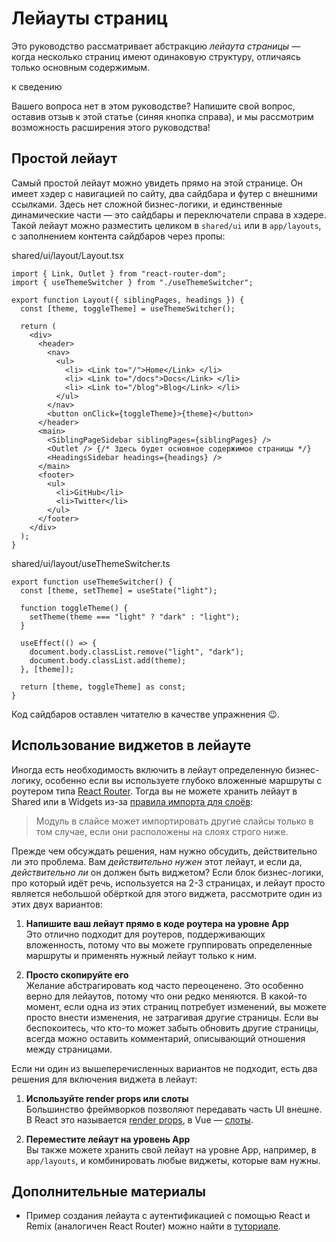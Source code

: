 # Лейауты страниц

Это руководство рассматривает абстракцию *лейаута страницы* — когда несколько страниц имеют одинаковую структуру, отличаясь только основным содержимым.

к сведению

Вашего вопроса нет в этом руководстве? Напишите свой вопрос, оставив отзыв к этой статье (синяя кнопка справа), и мы рассмотрим возможность расширения этого руководства!

## Простой лейаут[​](#простой-лейаут "Прямая ссылка на этот заголовок")

Самый простой лейаут можно увидеть прямо на этой странице. Он имеет хэдер с навигацией по сайту, два сайдбара и футер с внешними ссылками. Здесь нет сложной бизнес-логики, и единственные динамические части — это сайдбары и переключатели справа в хэдере. Такой лейаут можно разместить целиком в `shared/ui` или в `app/layouts`, с заполнением контента сайдбаров через пропы:

shared/ui/layout/Layout.tsx

```
import { Link, Outlet } from "react-router-dom";
import { useThemeSwitcher } from "./useThemeSwitcher";

export function Layout({ siblingPages, headings }) {
  const [theme, toggleTheme] = useThemeSwitcher();

  return (
    <div>
      <header>
        <nav>
          <ul>
            <li> <Link to="/">Home</Link> </li>
            <li> <Link to="/docs">Docs</Link> </li>
            <li> <Link to="/blog">Blog</Link> </li>
          </ul>
        </nav>
        <button onClick={toggleTheme}>{theme}</button>
      </header>
      <main>
        <SiblingPageSidebar siblingPages={siblingPages} />
        <Outlet /> {/* Здесь будет основное содержимое страницы */}
        <HeadingsSidebar headings={headings} />
      </main>
      <footer>
        <ul>
          <li>GitHub</li>
          <li>Twitter</li>
        </ul>
      </footer>
    </div>
  );
}
```

shared/ui/layout/useThemeSwitcher.ts

```
export function useThemeSwitcher() {
  const [theme, setTheme] = useState("light");

  function toggleTheme() {
    setTheme(theme === "light" ? "dark" : "light");
  }

  useEffect(() => {
    document.body.classList.remove("light", "dark");
    document.body.classList.add(theme);
  }, [theme]);

  return [theme, toggleTheme] as const;
}
```

Код сайдбаров оставлен читателю в качестве упражнения 😉.

## Использование виджетов в лейауте[​](#использование-виджетов-в-лейауте "Прямая ссылка на этот заголовок")

Иногда есть необходимость включить в лейаут определенную бизнес-логику, особенно если вы используете глубоко вложенные маршруты с роутером типа [React Router](https://reactrouter.com/). Тогда вы не можете хранить лейаут в Shared или в Widgets из-за [правила импорта для слоёв](/documentation/ru/docs/reference/layers.md#import-rule-on-layers):

> Модуль в слайсе может импортировать другие слайсы только в том случае, если они расположены на слоях строго ниже.

Прежде чем обсуждать решения, нам нужно обсудить, действительно ли это проблема. Вам *действительно нужен* этот лейаут, и если да, *действительно ли* он должен быть виджетом? Если блок бизнес-логики, про который идёт речь, используется на 2-3 страницах, и лейаут просто является небольшой обёрткой для этого виджета, рассмотрите один из этих двух вариантов:

1. **Напишите ваш лейаут прямо в коде роутера на уровне App**<br /><!-- -->Это отлично подходит для роутеров, поддерживающих вложенность, потому что вы можете группировать определенные маршруты и применять нужный лейаут только к ним.

2. **Просто скопируйте его**<br /><!-- -->Желание абстрагировать код часто переоценено. Это особенно верно для лейаутов, потому что они редко меняются. В какой-то момент, если одна из этих страниц потребует изменений, вы можете просто внести изменения, не затрагивая другие страницы. Если вы беспокоитесь, что кто-то может забыть обновить другие страницы, всегда можно оставить комментарий, описывающий отношения между страницами.

Если ни один из вышеперечисленных вариантов не подходит, есть два решения для включения виджета в лейаут:

1. **Используйте render props или слоты**<br /><!-- -->Большинство фреймворков позволяют передавать часть UI внешне. В React это называется [render props](https://www.patterns.dev/react/render-props-pattern/), в Vue — [слоты](https://ru.vuejs.org/guide/components/slots).

2. **Переместите лейаут на уровень App**<br /><!-- -->Вы также можете хранить свой лейаут на уровне App, например, в `app/layouts`, и комбинировать любые виджеты, которые вам нужны.

## Дополнительные материалы[​](#дополнительные-материалы "Прямая ссылка на этот заголовок")

* Пример создания лейаута с аутентификацией с помощью React и Remix (аналогичен React Router) можно найти в [туториале](/documentation/ru/docs/get-started/tutorial.md).
